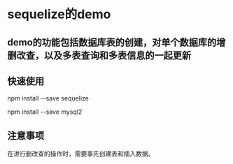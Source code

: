 # sequelize的demo 
## demo的功能包括数据库表的创建，对单个数据库的增删改查，以及多表查询和多表信息的一起更新  
## 快速使用
npm install --save sequelize

npm install --save mysql2
## 注意事项
在进行删改查的操作时，需要事先创建表和插入数据。

